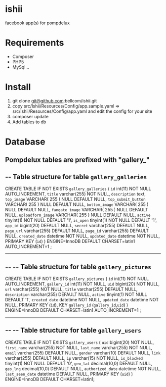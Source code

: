 ishii
=====

facebook app(s) for pompdelux

Requirements
=====

- Composer
- PHP5
- MySql ..

Install
=====

1. git clone git@github.com:bellcom/ishii.git
2. copy src/Ishii/Resources/Config/app.sample.yaml => src/Ishii/Resources/Config/app.yaml and edit the config for your site
3. composer update
4. Add tables to db

Database
=====
Pompdelux tables are prefixed with "gallery_"
--
-- Table structure for table `gallery_galleries`
--

CREATE TABLE IF NOT EXISTS `gallery_galleries` (
  `id` int(11) NOT NULL AUTO_INCREMENT,
  `title` varchar(255) NOT NULL,
  `description` text,
  `top_image` VARCHAR( 255 ) NULL DEFAULT NULL,
  `top_submit_button` VARCHAR( 255 ) NULL DEFAULT NULL,
  `bottom_image` VARCHAR( 255 ) NULL DEFAULT NULL,
  `fangate_image` VARCHAR( 255 ) NULL DEFAULT NULL,
  `uploadform_image` VARCHAR( 255 ) NULL DEFAULT NULL,
  `active` tinyint(1) NOT NULL DEFAULT '1',
  `is_open` tinyint(1) NOT NULL DEFAULT '1',
  `app_id` bigint(20) DEFAULT NULL,
  `secret` varchar(255) DEFAULT NULL,
  `page_url` varchar(255) DEFAULT NULL,
  `page_id` varchar(255) DEFAULT NULL,
  `created_date` datetime NOT NULL,
  `updated_date` datetime NOT NULL,
  PRIMARY KEY (`id`)
) ENGINE=InnoDB DEFAULT CHARSET=latin1 AUTO_INCREMENT=1 ;

-- --------------------------------------------------------

--
-- Table structure for table `gallery_pictures`
--

CREATE TABLE IF NOT EXISTS `gallery_pictures` (
  `id` int(11) NOT NULL AUTO_INCREMENT,
  `gallery_id` int(11) NOT NULL,
  `uid` bigint(20) NOT NULL,
  `url` varchar(255) NOT NULL,
  `title` varchar(255) DEFAULT NULL,
  `description` varchar(255) DEFAULT NULL,
  `active` tinyint(1) NOT NULL DEFAULT '1',
  `created_date` datetime NOT NULL,
  `updated_date` datetime NOT NULL,
  PRIMARY KEY (`id`),
  KEY `gallery_id` (`gallery_id`,`uid`)
) ENGINE=InnoDB DEFAULT CHARSET=latin1 AUTO_INCREMENT=1 ;

-- --------------------------------------------------------

--
-- Table structure for table `gallery_users`
--

CREATE TABLE IF NOT EXISTS `gallery_users` (
  `uid` bigint(20) NOT NULL,
  `first_name` varchar(255) NOT NULL,
  `last_name` varchar(255) NOT NULL,
  `email` varchar(255) DEFAULT NULL,
  `gender` varchar(10) DEFAULT NULL,
  `link` varchar(255) DEFAULT NULL,
  `ip` varchar(15) NOT NULL,
  `is_blocked` tinyint(1) NOT NULL DEFAULT '0',
  `geo_lat` decimal(10,0) DEFAULT NULL,
  `geo_lng` decimal(10,0) DEFAULT NULL,
  `authorized_date` datetime NOT NULL,
  `last_seen_date` datetime DEFAULT NULL,
  PRIMARY KEY (`uid`)
) ENGINE=InnoDB DEFAULT CHARSET=latin1;